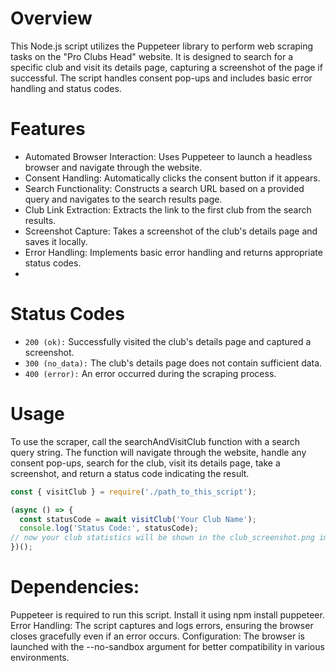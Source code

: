 # Overview

This Node.js script utilizes the Puppeteer library to perform web scraping tasks on the "Pro Clubs Head" website. It is designed to search for a specific club and visit its details page, capturing a screenshot of the page if successful. The script handles consent pop-ups and includes basic error handling and status codes.

# Features

- Automated Browser Interaction: Uses Puppeteer to launch a headless browser and navigate through the website.
- Consent Handling: Automatically clicks the consent button if it appears.
- Search Functionality: Constructs a search URL based on a provided query and navigates to the search results page.
- Club Link Extraction: Extracts the link to the first club from the search results.
- Screenshot Capture: Takes a screenshot of the club's details page and saves it locally.
- Error Handling: Implements basic error handling and returns appropriate status codes.
- 

# Status Codes

- `200 (ok):` Successfully visited the club's details page and captured a screenshot.
- `300 (no_data):` The club's details page does not contain sufficient data.
- `400 (error):` An error occurred during the scraping process.

# Usage

To use the scraper, call the searchAndVisitClub function with a search query string. The function will navigate through the website, handle any consent pop-ups, search for the club, visit its details page, take a screenshot, and return a status code indicating the result.

```js
const { visitClub } = require('./path_to_this_script');

(async () => {
  const statusCode = await visitClub('Your Club Name');
  console.log('Status Code:', statusCode);
// now your club statistics will be shown in the club_screenshot.png image
})();
```

# Dependencies:
Puppeteer is required to run this script. Install it using npm install puppeteer.
Error Handling: The script captures and logs errors, ensuring the browser closes gracefully even if an error occurs.
Configuration: The browser is launched with the --no-sandbox argument for better compatibility in various environments.
